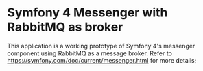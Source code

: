 # Symfony 4 Messenger with RabbitMQ as broker

This application is a working prototype of Symfony 4's messenger component using RabbitMQ as a message broker. Refer to https://symfony.com/doc/current/messenger.html for more details;